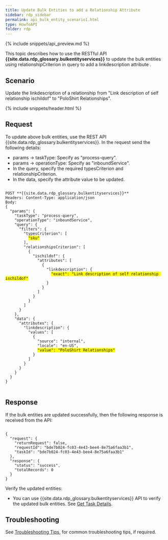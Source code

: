```yaml
---
title: Update Bulk Entities to add a Relationship Attribute 
sidebar: rdp_sidebar
permalink: api_bulk_entity_scenario1.html
type: HowToAPI
folder: rdp
---
```


{% include snippets/api_preview.md %}

This topic describes how to use the RESTful API **{{site.data.rdp_glossary.bulkentityservices}}** to update the bulk entities using relationshipCriterion in query to add a linkdescription attribute .

## Scenario

Update the linkdescription of a relationship from "Link description of self relationship ischildof" to "PoloShirt Relationships".

{% include snippets/header.html %}

## Request

To update above bulk entities, use the REST API {{site.data.rdp_glossary.bulkentityservices}}. In the request send the following details:

* params -> taskType: Specify as "process-query".
* params -> operationType: Specify as "inboundService".
* In the query, specify the required typesCriterion and relationshipCriterion. 
* In the data, specify the attribute value to be updated.

<pre>
<code>
POST **{{site.data.rdp_glossary.bulkentityservices}}**
Headers: Content-Type: application/json
Body:
{
  "params": {
    "taskType": "process-query",
    "operationType": "inboundService",
    "query": {
      "filters": {
        "typesCriterion": [
          <span style="background-color: #FFFF00">"sku"</span>
        ],
        "relationshipsCriterion": [
          {
            "ischildof": {
              "attributes": [
                {
                  "linkdescription": {
                    <span style="background-color: #FFFF00">"exact": "Link description of self relationship ischildof"</span>
                  }
                }
              ]
            }
          }
        ]
      }
    },
    "data": {
      "attributes": {
        "linkdescription": {
          "values": [
            {
              "source": "internal",
              "locale": "en-US",
              <span style="background-color: #FFFF00">"value": "PoloShirt Relationships"</span>
            }
          ]
        }
      }
    }
  }
}
</code>
</pre> 

## Response

If the bulk entities are updated successfully, then the following response is received from the API:

<pre><code>
{
  "request": {
    "returnRequest": false,
    "requestId": "bde7b024-fc03-4e43-bee4-8e75a6faa3b1",
    "taskId": "bde7b024-fc03-4e43-bee4-8e75a6faa3b1"
  },
  "response": {
    "status": "success",
    "totalRecords": 0
  }
}
</code></pre> 

Verify the updated entities:
* You can use {{site.data.rdp_glossary.bulkentityservices}} API to verify the updated bulk entities. See [Get Task Details](api_bulk_entity_get_task_details.html).

## Troubleshooting

See [Troubleshooting Tips](api_troubleshooting_tips.html), for common troubleshooting tips, if required.